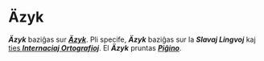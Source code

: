 # Äzyk

***Äzyk*** baziĝas sur [***Äzyk***](jazyk.md). Pli specife, ***Äzyk*** baziĝas sur la ***Slavaj Lingvoj*** kaj [ties ***Internaciaj Ortografioj***](slavaj/README.md). El ***Äzyk*** pruntas [***Piĝino***](pighino.md).

